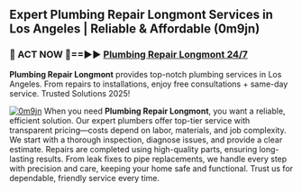 ## Expert Plumbing Repair Longmont Services in Los Angeles | Reliable & Affordable (0m9jn)  

<h3>🚿 ACT NOW 🌟==►► <a href="https://tinyurl.com/2ne6vx2x" rel="nofollow">Plumbing Repair Longmont 24/7</a></h3>

**Plumbing Repair Longmont** provides top-notch plumbing services in Los Angeles. From repairs to installations, enjoy free consultations + same-day service. Trusted Solutions 2025!

[![0m9jn](https://i.imgur.com/4PFF4AK.jpeg)](https://tinyurl.com/2ne6vx2x)
When you need **Plumbing Repair Longmont**, you want a reliable, efficient solution. Our expert plumbers offer top-tier service with transparent pricing—costs depend on labor, materials, and job complexity. We start with a thorough inspection, diagnose issues, and provide a clear estimate. Repairs are completed using high-quality parts, ensuring long-lasting results. From leak fixes to pipe replacements, we handle every step with precision and care, keeping your home safe and functional. Trust us for dependable, friendly service every time.